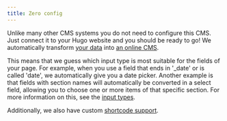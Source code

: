 ```yaml
---
title: Zero config
---
```


Unlike many other CMS systems you do not need to configure this CMS. Just connect it to your Hugo website and you should be ready to go! We automatically transform [your data](/uploads/screenshots/usecuecms1.png) into [an online CMS](/uploads/screenshots/usecuecms2.png). 

This means that we guess which input type is most suitable for the fields of your page. For example, when you use a field that ends in '_date' or is called 'date', we automatically give you a date picker. Another example is that fields with section names will automatically be converted in a select field, allowing you to choose one or more items of that specific section. For more information on this, see the [input types](/docs/input-types/). 

Additionally, we also have custom [shortcode support](/docs/features/shortcode-support).